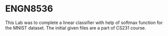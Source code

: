 # ENGN8536

This Lab was to complete a linear classifier with help of softmax function for the MNIST dataset.
The initial given files are a part of CS231 course.
